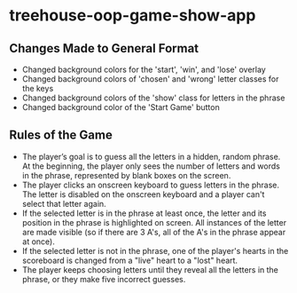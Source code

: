 # treehouse-oop-game-show-app

## Changes Made to General Format

- Changed background colors for the 'start', 'win', and 'lose' overlay
- Changed background colors of 'chosen' and 'wrong' letter classes for the keys
- Changed background colors of the 'show' class for letters in the phrase
- Changed background color of the 'Start Game' button

## Rules of the Game

- The player’s goal is to guess all the letters in a hidden, random phrase. At the beginning, the player only sees the number of letters and words in the phrase, represented by blank boxes on the screen.
- The player clicks an onscreen keyboard to guess letters in the phrase.
The letter is disabled on the onscreen keyboard and a player can't select that letter again.
- If the selected letter is in the phrase at least once, the letter and its position in the phrase is highlighted on screen. All instances of the letter are made visible (so if there are 3 A's, all of the A's in the phrase appear at once).
- If the selected letter is not in the phrase, one of the player's hearts in the scoreboard is changed from a "live" heart to a "lost" heart.
- The player keeps choosing letters until they reveal all the letters in the phrase, or they make five incorrect guesses.